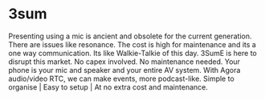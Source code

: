 # 3sum

Presenting using a mic is ancient and obsolete for the current generation. There are issues like resonance. The cost is high for maintenance and its a one way communication. Its like Walkie-Talkie of this day. 3SumE is here to disrupt this market. No capex involved. No maintenance needed. Your phone is your mic and speaker and your entire AV system. With Agora audio/video RTC, we can make events, more podcast-like. Simple to organise | Easy to setup | At no extra cost and maintenance.
